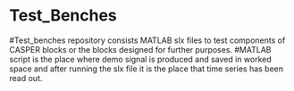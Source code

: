 # Test_Benches


#Test_benches repository consists MATLAB slx files to test components of CASPER blocks or the blocks designed for further purposes.
#MATLAB script is the place where demo signal is produced and saved in worked space and after running the slx file it is the place that time series has been read out.
